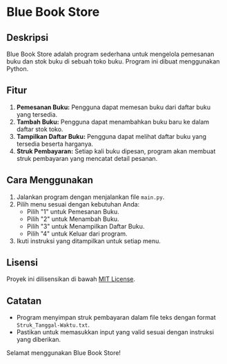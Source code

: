 # Blue Book Store

## Deskripsi
Blue Book Store adalah program sederhana untuk mengelola pemesanan buku dan stok buku di sebuah toko buku. Program ini dibuat menggunakan Python.

## Fitur
1. **Pemesanan Buku:** Pengguna dapat memesan buku dari daftar buku yang tersedia.
2. **Tambah Buku:** Pengguna dapat menambahkan buku baru ke dalam daftar stok toko.
3. **Tampilkan Daftar Buku:** Pengguna dapat melihat daftar buku yang tersedia beserta harganya.
4. **Struk Pembayaran:** Setiap kali buku dipesan, program akan membuat struk pembayaran yang mencatat detail pesanan.

## Cara Menggunakan
1. Jalankan program dengan menjalankan file `main.py`.
2. Pilih menu sesuai dengan kebutuhan Anda:
    - Pilih "1" untuk Pemesanan Buku.
    - Pilih "2" untuk Menambah Buku.
    - Pilih "3" untuk Menampilkan Daftar Buku.
    - Pilih "4" untuk Keluar dari program.
3. Ikuti instruksi yang ditampilkan untuk setiap menu.

## Lisensi
Proyek ini dilisensikan di bawah [MIT License](LICENSE).

## Catatan
- Program menyimpan struk pembayaran dalam file teks dengan format `Struk_Tanggal-Waktu.txt`.
- Pastikan untuk memasukkan input yang valid sesuai dengan instruksi yang diberikan.

Selamat menggunakan Blue Book Store!
